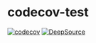 # codecov-test

[![codecov](https://codecov.io/gh/daniloaleixo/codecov-test/branch/main/graph/badge.svg?token=20UfeXrhhf)](https://codecov.io/gh/daniloaleixo/codecov-test)
[![DeepSource](https://deepsource.io/gh/daniloaleixo/codecov-test.svg/?label=active+issues&show_trend=true)](https://deepsource.io/gh/daniloaleixo/codecov-test/?ref=repository-badge)
